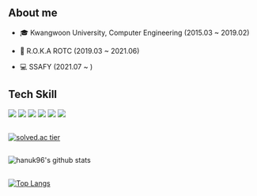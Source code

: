 ## About me

- 🎓 Kwangwoon University, Computer Engineering (2015.03 ~ 2019.02)
 
-  🔫 R.O.K.A ROTC (2019.03 ~ 2021.06)

-  💻 SSAFY (2021.07 ~ )

## Tech Skill

<img src="https://img.shields.io/badge/Java-007396?style=flat-square&logo=Java&logoColor=white"></a>
<img src="https://img.shields.io/badge/Python-3766AB?style=flat-square&logo=Python&logoColor=white"></a>
<img src="https://img.shields.io/badge/JavaScript-F7DF1E?style=flat-square&logo=JavaScript&logoColor=white"></a>
<img src="https://img.shields.io/badge/MySQL-4479A1?style=flat-square&logo=MySQL&logoColor=white"></a>
<img src="https://img.shields.io/badge/Vue.js-4FC08D?style=flat-square&logo=Vue.js&logoColor=white"></a>
<img src="https://img.shields.io/badge/SpringBoot-6DB33F?style=flat-square&logo=Spring&logoColor=white"></a>

##
[![solved.ac tier](http://mazassumnida.wtf/api/generate_badge?boj=gi7182)](https://solved.ac/gi7182)

##
![hanuk96's github stats](https://github-readme-stats.vercel.app/api?username=hanuk96&show_icons=true&theme=dark)

##
[![Top Langs](https://github-readme-stats.vercel.app/api/top-langs/?username=hanuk96&layout=compact)](https://github.com/anuraghazra/github-readme-stats)

 
